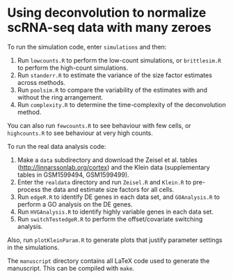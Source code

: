 # Using deconvolution to normalize scRNA-seq data with many zeroes

To run the simulation code, enter `simulations` and then:

1. Run `lowcounts.R` to perform the low-count simulations, or `brittlesim.R` to perform the high-count simulations.
2. Run `standerr.R` to estimate the variance of the size factor estimates across methods.
3. Run `poolsim.R` to compare the variability of the estimates with and without the ring arrangement.
4. Run `complexity.R` to determine the time-complexity of the deconvolution method.

You can also run `fewcounts.R` to see behaviour with few cells, or `highcounts.R` to see behaviour at very high counts.

To run the real data analysis code:

1. Make a `data` subdirectory and download the Zeisel et al. tables (http://linnarssonlab.org/cortex) and the Klein data (supplementary tables in GSM1599494, GSM1599499).
2. Enter the `realdata` directory and run `Zeisel.R` and `Klein.R` to pre-process the data and estimate size factors for all cells.
3. Run `edgeR.R` to identify DE genes in each data set, and `GOAnalysis.R` to perform a GO analysis on the DE genes.
4. Run `HVGAnalysis.R` to identify highly variable genes in each data set.
5. Run `switchTestedgeR.R` to perform the offset/covariate switching analysis.

Also, run `plotKleinParam.R` to generate plots that justify parameter settings in the simulations.

The `manuscript` directory contains all LaTeX code used to generate the manuscript.
This can be compiled with `make`.
